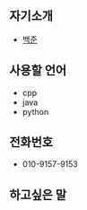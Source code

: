 ## 자기소개
- [백준](https://www.acmicpc.net/user/yh0405)

## 사용할 언어
- cpp
- java
- python

## 전화번호
- 010-9157-9153

## 하고싶은 말
